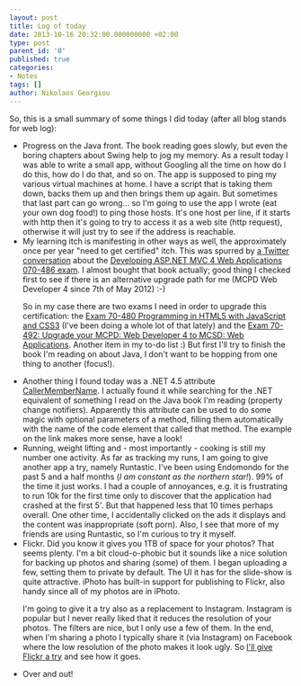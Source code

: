 ```yaml
---
layout: post
title: Log of today
date: 2013-10-16 20:32:00.000000000 +02:00
type: post
parent_id: '0'
published: true
categories:
- Notes
tags: []
author: Nikolaos Georgiou
---
```


So, this is a small summary of some things I did today (after all blog stands for web log):<!--more-->
<ul>
<li>Progress on the Java front. The book reading goes slowly, but even the boring chapters about Swing help to jog my memory. As a result today I was able to write a small app, without Googling all the time on how do I do this, how do I do that, and so on. The app is supposed to ping my various virtual machines at home. I have a script that is taking them down, backs them up and then brings them up again. But sometimes that last part can go wrong... so I'm going to use the app I wrote (eat your own dog food!) to ping those hosts. It's one host per line, if it starts with http then it's going to try to access it as a web site (http request), otherwise it will just try to see if the address is reachable.</li>
<li>My learning itch is manifesting in other ways as well, the approximately once per year "need to get certified" itch. This was spurred by <a href="https://twitter.com/ngeor/status/390411074626805761">a Twitter conversation</a> about the <a href="http://www.microsoft.com/learning/en-us/exam-70-486.aspx">Developing ASP.NET MVC 4 Web Applications 070-486 exam</a>. I almost bought that book actually; good thing I checked first to see if there is an alternative upgrade path for me (MCPD Web Developer 4 since 7th of May 2012) :-)

So in my case there are two exams I need in order to upgrade this certification: the <a href="http://www.microsoft.com/learning/en-us/exam-70-480.aspx">Exam 70-480 Programming in HTML5 with JavaScript and CSS3</a> (I've been doing a whole lot of that lately) and the <a href="http://www.microsoft.com/learning/en-us/exam.aspx?ID=70-492">Exam 70-492: Upgrade your MCPD: Web Developer 4 to MCSD: Web Applications</a>. Another item in my to-do list :) But first I'll try to finish the book I'm reading on about Java, I don't want to be hopping from one thing to another (focus!).</li>
<li>Another thing I found today was a .NET 4.5 attribute <a href="http://msdn.microsoft.com/en-us/library/system.runtime.compilerservices.callermembernameattribute.aspx">CallerMemberName</a>. I actually found it while searching for the .NET equivalent of something I read on the Java book I'm reading (property change notifiers). Apparently this attribute can be used to do some magic with optional parameters of a method, filling them automatically with the name of the code element that called that method. The example on the link makes more sense, have a look!</li>
<li>Running, weight lifting and - most importantly - cooking is still my number one activity. As far as tracking my runs, I am going to give another app a try, namely Runtastic. I've been using Endomondo for the past 5 and a half months (<em>I am constant as the northern star!</em>). 99% of the time it just works. I had a couple of annoyances, e.g. it is frustrating to run 10k for the first time only to discover that the application had crashed at the first 5'. But that happened less that 10 times perhaps overall. One other time, I accidentally clicked on the ads it displays and the content was inappropriate (soft porn). Also, I see that more of my friends are using Runtastic, so I'm curious to try it myself.</li>
<li>Flickr. Did you know it gives you 1TB of space for your photos? That seems plenty. I'm a bit cloud-o-phobic but it sounds like a nice solution for backing up photos and sharing (some) of them. I began uploading a few, setting them to private by default. The UI it has for the slide-show is quite attractive. iPhoto has built-in support for publishing to Flickr, also handy since all of my photos are in iPhoto.

I'm going to give it a try also as a replacement to Instagram. Instagram is popular but I never really liked that it reduces the resolution of your photos. The filters are nice, but I only use a few of them. In the end, when I'm sharing a photo I typically share it (via Instagram) on Facebook where the low resolution of the photo makes it look ugly. So <a href="http://www.flickr.com/photos/ngeor/">I'll give Flickr a try</a> and see how it goes.</li>
<li>Over and out!</li>
</ul>
